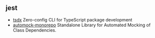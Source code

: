 ## jest

- [tsdx](https://github.com/jaredpalmer/tsdx) Zero-config CLI for TypeScript package development
- [automock-monorepo](https://github.com/automock/automock) Standalone Library for Automated Mocking of Class Dependencies.